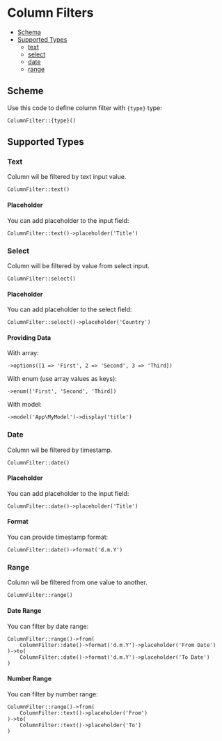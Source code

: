 # Column Filters

- [Schema](#scheme)
- [Supported Types](#supported-types)
	- [text](#text)
	- [select](#select)
	- [date](#date)
	- [range](#range)

<a name="scheme"></a>
## Scheme		

Use this code to define column filter with `{type}` type:

	ColumnFilter::{type}()

<a name="supported-types"></a>
## Supported Types

<a name="text"></a>
### Text	

Column wil be filtered by text input value.

	ColumnFilter::text()	

<a name="text-placeholder"></a>
#### Placeholder

You can add placeholder to the input field:

	ColumnFilter::text()->placeholder('Title')

<a name="select"></a>
### Select	

Column will be filtered by value from select input.

	ColumnFilter::select()

<a name="select-placeholder"></a>
#### Placeholder

You can add placeholder to the select field:

	ColumnFilter::select()->placeholder('Country')

<a name="select-providing-data"></a>
#### Providing Data	

With array:

	->options([1 => 'First', 2 => 'Second', 3 => 'Third])

With enum (use array values as keys):

	->enum(['First', 'Second', 'Third])

With model:

	->model('App\MyModel')->display('title')

<a name="date"></a>
### Date	

Column wil be filtered by timestamp.

	ColumnFilter::date()

<a name="date-placeholder"></a>
#### Placeholder

You can add placeholder to the input field:

	ColumnFilter::date()->placeholder('Title')

<a name="date-format"></a>
#### Format	

You can provide timestamp format:

	ColumnFilter::date()->format('d.m.Y')

<a name="range"></a>
### Range		

Column wil be filtered from one value to another.

	ColumnFilter::range()

<a name="date-range"></a>
#### Date Range

You can filter by date range:

	ColumnFilter::range()->from(
	    ColumnFilter::date()->format('d.m.Y')->placeholder('From Date')
	)->to(
	    ColumnFilter::date()->format('d.m.Y')->placeholder('To Date')
	)

<a name="number-range"></a>
#### Number Range

You can filter by number range:

	ColumnFilter::range()->from(
	    ColumnFilter::text()->placeholder('From')
	)->to(
	    ColumnFilter::text()->placeholder('To')
	)